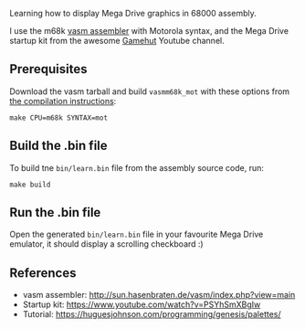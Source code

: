 Learning how to display Mega Drive graphics in 68000 assembly.

I use the m68k [vasm assembler](http://sun.hasenbraten.de/vasm/index.php?view=main) with Motorola syntax, and the Mega Drive startup kit from the awesome [Gamehut](https://www.youtube.com/channel/UCfVFSjHQ57zyxajhhRc7i0g) Youtube channel.

## Prerequisites

Download the vasm tarball and build `vasmm68k_mot` with these options from [the compilation instructions](http://sun.hasenbraten.de/vasm/index.php?view=compile):

    make CPU=m68k SYNTAX=mot

## Build the .bin file

To build tne `bin/learn.bin` file from the assembly source code, run:

    make build

## Run the .bin file

Open the generated `bin/learn.bin` file in your favourite Mega Drive emulator, it should display a scrolling checkboard :)

## References

- vasm assembler: <http://sun.hasenbraten.de/vasm/index.php?view=main>
- Startup kit: <https://www.youtube.com/watch?v=PSYhSmXBgIw>
- Tutorial: <https://huguesjohnson.com/programming/genesis/palettes/>
